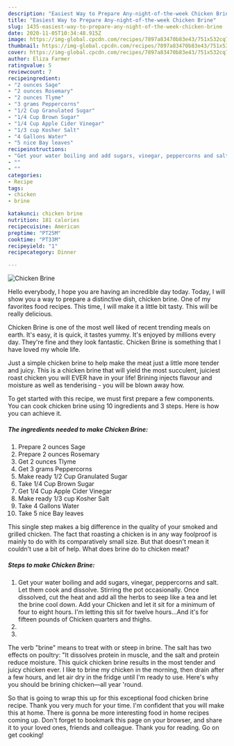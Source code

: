 ```yaml
---
description: "Easiest Way to Prepare Any-night-of-the-week Chicken Brine"
title: "Easiest Way to Prepare Any-night-of-the-week Chicken Brine"
slug: 1435-easiest-way-to-prepare-any-night-of-the-week-chicken-brine
date: 2020-11-05T10:34:48.915Z
image: https://img-global.cpcdn.com/recipes/7897a83470b83e43/751x532cq70/chicken-brine-recipe-main-photo.jpg
thumbnail: https://img-global.cpcdn.com/recipes/7897a83470b83e43/751x532cq70/chicken-brine-recipe-main-photo.jpg
cover: https://img-global.cpcdn.com/recipes/7897a83470b83e43/751x532cq70/chicken-brine-recipe-main-photo.jpg
author: Eliza Farmer
ratingvalue: 5
reviewcount: 7
recipeingredient:
- "2 ounces Sage"
- "2 ounces Rosemary"
- "2 ounces Tlyme"
- "3 grams Peppercorns"
- "1/2 Cup Granulated Sugar"
- "1/4 Cup Brown Sugar"
- "1/4 Cup Apple Cider Vinegar"
- "1/3 cup Kosher Salt"
- "4 Gallons Water"
- "5 nice Bay leaves"
recipeinstructions:
- "Get your water boiling and add sugars, vinegar, peppercorns and salt. Let them cook and dissolve. Stirring the pot occasionally. Once dissolved, cut the heat and add all the herbs to seep like a tea and let the brine cool down. Add your Chicken and let it sit for a minimum of four to eight hours. I&#39;m letting this sit for twelve hours...And it&#39;s for fifteen pounds of Chicken quarters and thighs."
- ""
- ""
categories:
- Recipe
tags:
- chicken
- brine

katakunci: chicken brine 
nutrition: 181 calories
recipecuisine: American
preptime: "PT25M"
cooktime: "PT33M"
recipeyield: "1"
recipecategory: Dinner

---
```



![Chicken Brine](https://img-global.cpcdn.com/recipes/7897a83470b83e43/751x532cq70/chicken-brine-recipe-main-photo.jpg)

Hello everybody, I hope you are having an incredible day today. Today, I will show you a way to prepare a distinctive dish, chicken brine. One of my favorites food recipes. This time, I will make it a little bit tasty. This will be really delicious.

Chicken Brine is one of the most well liked of recent trending meals on earth. It's easy, it is quick, it tastes yummy. It's enjoyed by millions every day. They're fine and they look fantastic. Chicken Brine is something that I have loved my whole life.

Just a simple chicken brine to help make the meat just a little more tender and juicy. This is a chicken brine that will yield the most succulent, juiciest roast chicken you will EVER have in your life! Brining injects flavour and moisture as well as tenderising - you will be blown away how.


To get started with this recipe, we must first prepare a few components. You can cook chicken brine using 10 ingredients and 3 steps. Here is how you can achieve it.

<!--inarticleads1-->

##### The ingredients needed to make Chicken Brine:

1. Prepare 2 ounces Sage
1. Prepare 2 ounces Rosemary
1. Get 2 ounces Tlyme
1. Get 3 grams Peppercorns
1. Make ready 1/2 Cup Granulated Sugar
1. Take 1/4 Cup Brown Sugar
1. Get 1/4 Cup Apple Cider Vinegar
1. Make ready 1/3 cup Kosher Salt
1. Take 4 Gallons Water
1. Take 5 nice Bay leaves


This single step makes a big difference in the quality of your smoked and grilled chicken. The fact that roasting a chicken is in any way foolproof is mainly to do with its comparatively small size. But that doesn&#39;t mean it couldn&#39;t use a bit of help. What does brine do to chicken meat? 

<!--inarticleads2-->

##### Steps to make Chicken Brine:

1. Get your water boiling and add sugars, vinegar, peppercorns and salt. Let them cook and dissolve. Stirring the pot occasionally. Once dissolved, cut the heat and add all the herbs to seep like a tea and let the brine cool down. Add your Chicken and let it sit for a minimum of four to eight hours. I&#39;m letting this sit for twelve hours...And it&#39;s for fifteen pounds of Chicken quarters and thighs.
1. 
1. 


The verb &#34;brine&#34; means to treat with or steep in brine. The salt has two effects on poultry: &#34;It dissolves protein in muscle, and the salt and protein reduce moisture. This quick chicken brine results in the most tender and juicy chicken ever. I like to brine my chicken in the morning, then drain after a few hours, and let air dry in the fridge until I&#39;m ready to use. Here&#39;s why you should be brining chicken—all year &#39;round. 

So that is going to wrap this up for this exceptional food chicken brine recipe. Thank you very much for your time. I'm confident that you will make this at home. There is gonna be more interesting food in home recipes coming up. Don't forget to bookmark this page on your browser, and share it to your loved ones, friends and colleague. Thank you for reading. Go on get cooking!
